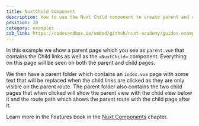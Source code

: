 ```yaml
---
title: NuxtChild Component
description: How to use the Nuxt Child component to create parent and child pages.
position: 39
category: examples
csb_link: https://codesandbox.io/embed/github/nuxt-academy/guides-examples/tree/master/03_features/09_components_nuxt
---
```


In this example we show a parent page which you see as `parent.vue` that contains the Child links as well as the `<NuxtChild>` component. Everything on this page will be seen on both the parent and child pages.

We then have a parent folder which contains an `index.vue` page with some text that will be replaced when the child links are clicked as they are only visible on the parent route. The parent folder also contains the two child pages that when clicked will show the parent view with the child view below it and the route path which shows the parent route with the child page after it.

<base-alert type="next">

Learn more in the Features book in the [Nuxt Components](/guides/features/nuxt-components#the-nuxtchild-component) chapter.

</base-alert>

<code-sandbox :src="csb_link"></code-sandbox>
